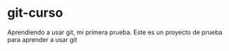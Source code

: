 # git-curso
Aprendiendo a usar git, mi primera prueba.
Este es un proyecto de prueba para aprender a usar git 
